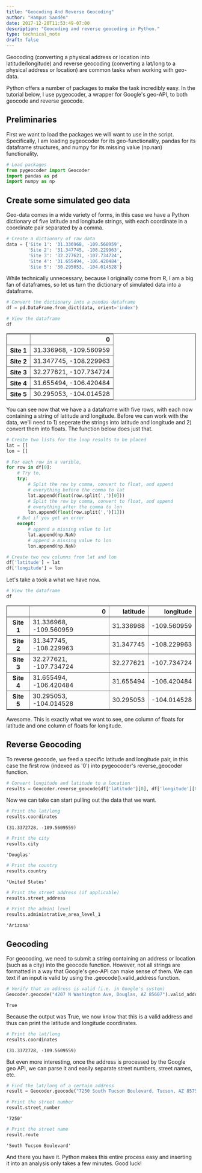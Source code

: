 ```yaml
---
title: "Geocoding And Reverse Geocoding"
author: "Hampus Sandén"
date: 2017-12-20T11:53:49-07:00
description: "Geocoding and reverse geocoding in Python."
type: technical_note
draft: false
---
```

Geocoding (converting a physical address or location into latitude/longitude) and reverse geocoding (converting a lat/long to a physical address or location) are common tasks when working with geo-data.

Python offers a number of packages to make the task incredibly easy. In the tutorial below, I use pygeocoder, a wrapper for Google's geo-API, to both geocode and reverse geocode.

## Preliminaries

First we want to load the packages we will want to use in the script. Specifically, I am loading pygeocoder for its geo-functionality, pandas for its dataframe structures, and numpy for its missing value (np.nan) functionality.


```python
# Load packages
from pygeocoder import Geocoder
import pandas as pd
import numpy as np
```

## Create some simulated geo data

Geo-data comes in a wide variety of forms, in this case we have a Python dictionary of five latitude and longitude strings, with each coordinate in a coordinate pair separated by a comma.


```python
# Create a dictionary of raw data
data = {'Site 1': '31.336968, -109.560959',
        'Site 2': '31.347745, -108.229963',
        'Site 3': '32.277621, -107.734724',
        'Site 4': '31.655494, -106.420484',
        'Site 5': '30.295053, -104.014528'}
```

While technically unnecessary, because I originally come from R, I am a big fan of dataframes, so let us turn the dictionary of simulated data into a dataframe.


```python
# Convert the dictionary into a pandas dataframe
df = pd.DataFrame.from_dict(data, orient='index')
```


```python
# View the dataframe
df
```




<div>
<style scoped>
    .dataframe tbody tr th:only-of-type {
        vertical-align: middle;
    }

    .dataframe tbody tr th {
        vertical-align: top;
    }

    .dataframe thead th {
        text-align: right;
    }
</style>
<table border="1" class="dataframe">
  <thead>
    <tr style="text-align: right;">
      <th></th>
      <th>0</th>
    </tr>
  </thead>
  <tbody>
    <tr>
      <th>Site 1</th>
      <td>31.336968, -109.560959</td>
    </tr>
    <tr>
      <th>Site 2</th>
      <td>31.347745, -108.229963</td>
    </tr>
    <tr>
      <th>Site 3</th>
      <td>32.277621, -107.734724</td>
    </tr>
    <tr>
      <th>Site 4</th>
      <td>31.655494, -106.420484</td>
    </tr>
    <tr>
      <th>Site 5</th>
      <td>30.295053, -104.014528</td>
    </tr>
  </tbody>
</table>
</div>



You can see now that we have a a dataframe with five rows, with each now containing a string of latitude and longitude. Before we can work with the data, we'll need to 1) seperate the strings into latitude and longitude and 2) convert them into floats. The function below does just that.


```python
# Create two lists for the loop results to be placed
lat = []
lon = []

# For each row in a varible,
for row in df[0]:
    # Try to,
    try:
        # Split the row by comma, convert to float, and append
        # everything before the comma to lat
        lat.append(float(row.split(',')[0]))
        # Split the row by comma, convert to float, and append
        # everything after the comma to lon
        lon.append(float(row.split(',')[1]))
    # But if you get an error
    except:
        # append a missing value to lat
        lat.append(np.NaN)
        # append a missing value to lon
        lon.append(np.NaN)

# Create two new columns from lat and lon
df['latitude'] = lat
df['longitude'] = lon
```

Let's take a took a what we have now.


```python
# View the dataframe
df
```




<div>
<style scoped>
    .dataframe tbody tr th:only-of-type {
        vertical-align: middle;
    }

    .dataframe tbody tr th {
        vertical-align: top;
    }

    .dataframe thead th {
        text-align: right;
    }
</style>
<table border="1" class="dataframe">
  <thead>
    <tr style="text-align: right;">
      <th></th>
      <th>0</th>
      <th>latitude</th>
      <th>longitude</th>
    </tr>
  </thead>
  <tbody>
    <tr>
      <th>Site 1</th>
      <td>31.336968, -109.560959</td>
      <td>31.336968</td>
      <td>-109.560959</td>
    </tr>
    <tr>
      <th>Site 2</th>
      <td>31.347745, -108.229963</td>
      <td>31.347745</td>
      <td>-108.229963</td>
    </tr>
    <tr>
      <th>Site 3</th>
      <td>32.277621, -107.734724</td>
      <td>32.277621</td>
      <td>-107.734724</td>
    </tr>
    <tr>
      <th>Site 4</th>
      <td>31.655494, -106.420484</td>
      <td>31.655494</td>
      <td>-106.420484</td>
    </tr>
    <tr>
      <th>Site 5</th>
      <td>30.295053, -104.014528</td>
      <td>30.295053</td>
      <td>-104.014528</td>
    </tr>
  </tbody>
</table>
</div>



Awesome. This is exactly what we want to see, one column of floats for latitude and one column of floats for longitude.

## Reverse Geocoding

To reverse geocode, we feed a specific latitude and longitude pair, in this case the first row (indexed as '0') into pygeocoder's reverse_geocoder function. 


```python
# Convert longitude and latitude to a location
results = Geocoder.reverse_geocode(df['latitude'][0], df['longitude'][0])
```

Now we can take can start pulling out the data that we want.


```python
# Print the lat/long
results.coordinates
```




    (31.3372728, -109.5609559)




```python
# Print the city
results.city
```




    'Douglas'




```python
# Print the country
results.country
```




    'United States'




```python
# Print the street address (if applicable)
results.street_address
```


```python
# Print the admin1 level
results.administrative_area_level_1
```




    'Arizona'



## Geocoding

For geocoding, we need to submit a string containing an address or location (such as a city) into the geocode function. However, not all strings are formatted in a way that Google's geo-API can make sense of them. We can text if an input is valid by using the .geocode().valid_address function.


```python
# Verify that an address is valid (i.e. in Google's system)
Geocoder.geocode("4207 N Washington Ave, Douglas, AZ 85607").valid_address
```




    True



Because the output was True, we now know that this is a valid address and thus can print the latitude and longitude coordinates.


```python
# Print the lat/long
results.coordinates
```




    (31.3372728, -109.5609559)



But even more interesting, once the address is processed by the Google geo API, we can parse it and easily separate street numbers, street names, etc. 


```python
# Find the lat/long of a certain address
result = Geocoder.geocode("7250 South Tucson Boulevard, Tucson, AZ 85756")
```


```python
# Print the street number
result.street_number
```




    '7250'




```python
# Print the street name
result.route
```




    'South Tucson Boulevard'



And there you have it. Python makes this entire process easy and inserting it into an analysis only takes a few minutes. Good luck!
